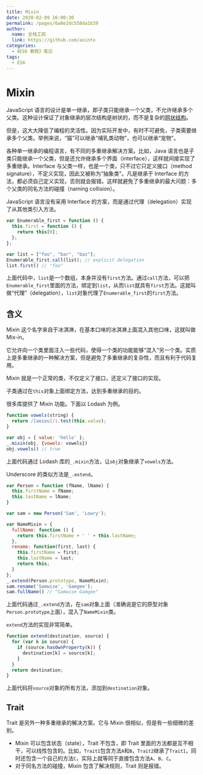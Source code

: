 ```yaml
---
title: Mixin
date: 2020-02-09 16:00:30
permalink: /pages/6a8e2dc558da1b39
author: 
  name: 全栈工匠
  link: https://github.com/axintx
categories: 
  - 《ES6 教程》笔记
tags: 
  - ES6
---
```

# Mixin

JavaScript 语言的设计是单一继承，即子类只能继承一个父类，不允许继承多个父类。这种设计保证了对象继承的层次结构是树状的，而不是复杂的[网状结构](https://en.wikipedia.org/wiki/Multiple_inheritance#The_diamond_problem)。
<!-- more -->
但是，这大大降低了编程的灵活性。因为实际开发中，有时不可避免，子类需要继承多个父类。举例来说，“猫”可以继承“哺乳类动物”，也可以继承“宠物”。

各种单一继承的编程语言，有不同的多重继承解决方案。比如，Java 语言也是子类只能继承一个父类，但是还允许继承多个界面（interface），这样就间接实现了多重继承。Interface 与父类一样，也是一个类，只不过它只定义接口（method signature），不定义实现，因此又被称为“抽象类”。凡是继承于 Interface 的方法，都必须自己定义实现，否则就会报错。这样就避免了多重继承的最大问题：多个父类的同名方法的碰撞（naming collision）。

JavaScript 语言没有采用 Interface 的方案，而是通过代理（delegation）实现了从其他类引入方法。

```javascript
var Enumerable_first = function () {
  this.first = function () {
    return this[0];
  };
};

var list = ["foo", "bar", "baz"];
Enumerable_first.call(list); // explicit delegation
list.first() // "foo"
```

上面代码中，`list`是一个数组，本身并没有`first`方法。通过`call`方法，可以把`Enumerable_first`里面的方法，绑定到`list`，从而`list`就具有`first`方法。这就叫做“代理”（delegation），`list`对象代理了`Enumerable_first`的`first`方法。

## 含义

Mixin 这个名字来自于冰淇淋，在基本口味的冰淇淋上面混入其他口味，这就叫做 Mix-in。

它允许向一个类里面注入一些代码，使得一个类的功能能够“混入”另一个类。实质上是多重继承的一种解决方案，但是避免了多重继承的复杂性，而且有利于代码复用。

Mixin 就是一个正常的类，不仅定义了接口，还定义了接口的实现。

子类通过在`this`对象上面绑定方法，达到多重继承的目的。

很多库提供了 Mixin 功能。下面以 Lodash 为例。

```javascript
function vowels(string) {
  return /[aeiou]/i.test(this.value);
}

var obj = { value: 'hello' };
_.mixin(obj, {vowels: vowels})
obj.vowels() // true
```

上面代码通过 Lodash 库的`_.mixin`方法，让`obj`对象继承了`vowels`方法。

Underscore 的类似方法是`_.extend`。

```javascript
var Person = function (fName, lName) {
  this.firstName = fName;
  this.lastName = lName;
}

var sam = new Person('Sam', 'Lowry');

var NameMixin = {
  fullName: function () {
    return this.firstName + ' ' + this.lastName;
  },
  rename: function(first, last) {
    this.firstName = first;
    this.lastName = last;
    return this;
  }
};
_.extend(Person.prototype, NameMixin);
sam.rename('Samwise', 'Gamgee');
sam.fullName() // "Samwise Gamgee"
```

上面代码通过`_.extend`方法，在`sam`对象上面（准确说是它的原型对象`Person.prototype`上面），混入了`NameMixin`类。

`extend`方法的实现非常简单。

```javascript
function extend(destination, source) {
  for (var k in source) {
    if (source.hasOwnProperty(k)) {
      destination[k] = source[k];
    }
  }
  return destination;
}
```

上面代码将`source`对象的所有方法，添加到`destination`对象。

## Trait

Trait 是另外一种多重继承的解决方案。它与 Mixin 很相似，但是有一些细微的差别。

- Mixin 可以包含状态（state），Trait 不包含，即 Trait 里面的方法都是互不相干，可以线性包含的。比如，`Trait1`包含方法`A`和`B`，`Trait2`继承了`Trait1`，同时还包含一个自己的方法`C`，实际上就等同于直接包含方法`A`、`B`、`C`。
- 对于同名方法的碰撞，Mixin 包含了解决规则，Trait 则是报错。
